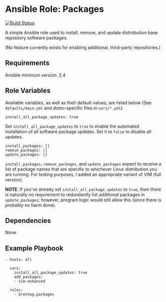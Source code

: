 # Ansible Role: Packages

[![Build Status](https://travis-ci.org/brentwg/ansible-role-packages.svg?branch=master)](https://travis-ci.org/brentwg/ansible-role-packages)

A simple Ansible role used to install, remove, and update distrobution base repository software packages.  

(No feature currently exists for enabling additional, third-party repositories.)  

## Requirements  
Ansible minimum version: 2.4  

## Role Variables  
Available variables, as well as their default values, are listed below (See `defaults/main.yml` and distro-specific files in `vars/*.yml`):  
```
install_all_package_updates: true
```  
Set `install_all_package_updates` to `true` to enable the automated installation of all software package updates. Set it to `false` to disable all updates.  

```
install_packages: []
remove_packages: []
update_packages: []
```  
`install_packages`, `remove_packages`, and `update_packages` expect to receive a list of package names that are specific to whichever Linux distribution you are running. For testing purposes, I added an appropriate variant of VIM (full version).  

**NOTE**: If you've already set `install_all_package_updates` to `true`, then there is naturally no requirement to redundantly list additional packages in `update_packages`; however, program logic would still allow this (since there is *probably* no harm done).  
## Dependencies  
None.  

## Example Playbook
```
- hosts: all

  vars:
    install_all_package_updates: true
    add_packages:
    - vim-enhanced
    
  roles:
    - brentwg.packages
```
